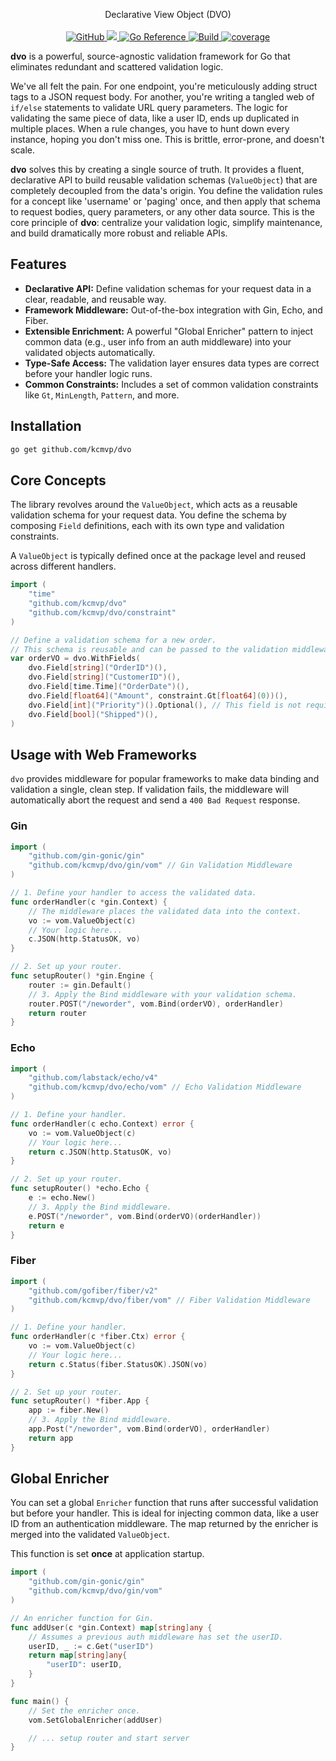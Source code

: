 <p align="center">
  Declarative View Object (DVO)
  <br/>
  <br/>
  <a href="https://github.com/kcmvp/dvo/blob/main/LICENSE">
    <img alt="GitHub" src="https://img.shields.io/github/license/kcmvp/dvo"/>
  </a>
  <a href="https://goreportcard.com/report/github.com/kcmvp/dvo">
    <img src="https://goreportcard.com/badge/github.com/kcmvp/dvo"/>
  </a>
  <a href="https://pkg.go.dev/github.com/kcmvp/dvo">
    <img src="https://pkg.go.dev/badge/github.com/kcmvp/dvo.svg" alt="Go Reference"/>
  </a>
  <a href="https://github.com/kcmvp/archunit/blob/main/.github/workflows/build.yml" rel="nofollow">
     <img src="https://img.shields.io/github/actions/workflow/status/kcmvp/dvo/build.yml?branch=main" alt="Build" />
  </a>
  <a href="https://app.codecov.io/gh/kcmvp/dvo" ref="nofollow">
    <img src ="https://img.shields.io/codecov/c/github/kcmvp/dvo" alt="coverage"/>
  </a>

</p>

**dvo** is a powerful, source-agnostic validation framework for Go that eliminates redundant and scattered validation logic.

We've all felt the pain. For one endpoint, you're meticulously adding struct tags to a JSON request body. For another, you're writing a tangled web of `if/else` statements to validate URL query parameters. The logic for validating the same piece of data, like a user ID, ends up duplicated in multiple places. When a rule changes, you have to hunt down every instance, hoping you don't miss one. This is brittle, error-prone, and doesn't scale.

**dvo** solves this by creating a single source of truth. It provides a fluent, declarative API to build reusable validation schemas (`ValueObject`) that are completely decoupled from the data's origin. You define the validation rules for a concept like 'username' or 'paging' once, and then apply that schema to request bodies, query parameters, or any other data source. This is the core principle of **dvo**: centralize your validation logic, simplify maintenance, and build dramatically more robust and reliable APIs.

## Features

- **Declarative API:** Define validation schemas for your request data in a clear, readable, and reusable way.
- **Framework Middleware:** Out-of-the-box integration with Gin, Echo, and Fiber.
- **Extensible Enrichment:** A powerful "Global Enricher" pattern to inject common data (e.g., user info from an auth middleware) into your validated objects automatically.
- **Type-Safe Access:** The validation layer ensures data types are correct before your handler logic runs.
- **Common Constraints:** Includes a set of common validation constraints like `Gt`, `MinLength`, `Pattern`, and more.

## Installation

```bash
go get github.com/kcmvp/dvo
```

## Core Concepts

The library revolves around the `ValueObject`, which acts as a reusable validation schema for your request data. You define the schema by composing `Field` definitions, each with its own type and validation constraints.

A `ValueObject` is typically defined once at the package level and reused across different handlers.

```go
import (
    "time"
    "github.com/kcmvp/dvo"
    "github.com/kcmvp/dvo/constraint"
)

// Define a validation schema for a new order.
// This schema is reusable and can be passed to the validation middleware.
var orderVO = dvo.WithFields(
    dvo.Field[string]("OrderID")(),
    dvo.Field[string]("CustomerID")(),
    dvo.Field[time.Time]("OrderDate")(),
    dvo.Field[float64]("Amount", constraint.Gt[float64](0))(),
    dvo.Field[int]("Priority")().Optional(), // This field is not required
    dvo.Field[bool]("Shipped")(),
)
```

## Usage with Web Frameworks

`dvo` provides middleware for popular frameworks to make data binding and validation a single, clean step. If validation fails, the middleware will automatically abort the request and send a `400 Bad Request` response.

### Gin

```go
import (
    "github.com/gin-gonic/gin"
    "github.com/kcmvp/dvo/gin/vom" // Gin Validation Middleware
)

// 1. Define your handler to access the validated data.
func orderHandler(c *gin.Context) {
    // The middleware places the validated data into the context.
    vo := vom.ValueObject(c)
    // Your logic here...
    c.JSON(http.StatusOK, vo)
}

// 2. Set up your router.
func setupRouter() *gin.Engine {
    router := gin.Default()
    // 3. Apply the Bind middleware with your validation schema.
    router.POST("/neworder", vom.Bind(orderVO), orderHandler)
    return router
}
```

### Echo

```go
import (
    "github.com/labstack/echo/v4"
    "github.com/kcmvp/dvo/echo/vom" // Echo Validation Middleware
)

// 1. Define your handler.
func orderHandler(c echo.Context) error {
    vo := vom.ValueObject(c)
    // Your logic here...
    return c.JSON(http.StatusOK, vo)
}

// 2. Set up your router.
func setupRouter() *echo.Echo {
    e := echo.New()
    // 3. Apply the Bind middleware.
    e.POST("/neworder", vom.Bind(orderVO)(orderHandler))
    return e
}
```

### Fiber

```go
import (
    "github.com/gofiber/fiber/v2"
    "github.com/kcmvp/dvo/fiber/vom" // Fiber Validation Middleware
)

// 1. Define your handler.
func orderHandler(c *fiber.Ctx) error {
    vo := vom.ValueObject(c)
    // Your logic here...
    return c.Status(fiber.StatusOK).JSON(vo)
}

// 2. Set up your router.
func setupRouter() *fiber.App {
    app := fiber.New()
    // 3. Apply the Bind middleware.
    app.Post("/neworder", vom.Bind(orderVO), orderHandler)
    return app
}
```

## Global Enricher

You can set a global `Enricher` function that runs after successful validation but before your handler. This is ideal for injecting common data, like a user ID from an authentication middleware. The map returned by the enricher is merged into the validated `ValueObject`.

This function is set **once** at application startup.

```go
import (
    "github.com/gin-gonic/gin"
    "github.com/kcmvp/dvo/gin/vom"
)

// An enricher function for Gin.
func addUser(c *gin.Context) map[string]any {
    // Assumes a previous auth middleware has set the userID.
    userID, _ := c.Get("userID")
    return map[string]any{
        "userID": userID,
    }
}

func main() {
    // Set the enricher once.
    vom.SetGlobalEnricher(addUser)

    // ... setup router and start server
}
```

